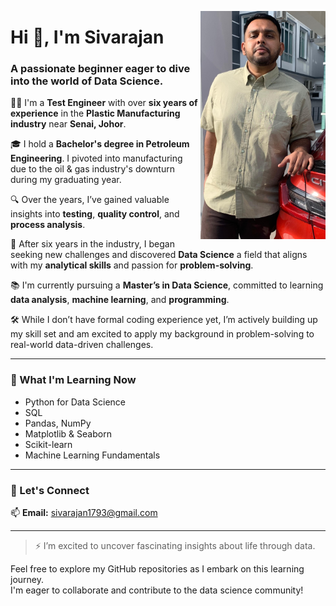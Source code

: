 [<img src="Profile Picture.jpg" width="200" align="right" />](https://github.com/C-VA17/C-VA17/blob/303dc68b0c21c36ff18e925a4ff322ebb244928a/Profile%20Picture.jpg)

# Hi 👋, I'm Sivarajan  
### A passionate beginner eager to dive into the world of Data Science.

👷‍♂️ I'm a **Test Engineer** with over **six years of experience** in the **Plastic Manufacturing industry** near **Senai, Johor**.

🎓 I hold a **Bachelor's degree in Petroleum Engineering**. I pivoted into manufacturing due to the oil & gas industry's downturn during my graduating year.

🔍 Over the years, I’ve gained valuable insights into **testing**, **quality control**, and **process analysis**.

🚀 After six years in the industry, I began seeking new challenges and discovered **Data Science** a field that aligns with my **analytical skills** and passion for **problem-solving**.

📚 I'm currently pursuing a **Master’s in Data Science**, committed to learning **data analysis**, **machine learning**, and **programming**.

🛠️ While I don’t have formal coding experience yet, I’m actively building up my skill set and am excited to apply my background in problem-solving to real-world data-driven challenges.

---

### 🧠 What I'm Learning Now

- Python for Data Science
- SQL
- Pandas, NumPy
- Matplotlib & Seaborn
- Scikit-learn
- Machine Learning Fundamentals

---

### 🤝 Let's Connect

📫 **Email:** [sivarajan1793@gmail.com](mailto:sivarajan1793@gmail.com)

---

> ⚡ I’m excited to uncover fascinating insights about life through data.

Feel free to explore my GitHub repositories as I embark on this learning journey.  
I'm eager to collaborate and contribute to the data science community!



